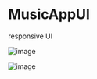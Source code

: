 # MusicAppUI

responsive UI

![image](https://user-images.githubusercontent.com/107554272/177764702-23741260-c576-4715-a10b-5706734e5c2c.png)


![image](https://user-images.githubusercontent.com/107554272/177764743-6916133a-5f3f-4977-9f26-975717229b57.png)
